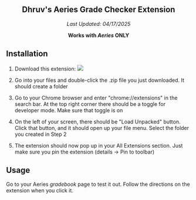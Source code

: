 <div align="center">

  ## Dhruv's Aeries Grade Checker Extension 
  *Last Updated: 04/17/2025*

**Works with *Aeries* ONLY**
</div>

## Installation

1. Download this extension: [![](https://img.shields.io/badge/Aeries_Grade_Extension-v6.0-blue)](https://github.com/Dhruv-1729/dhruvextension/releases/tag/7.0)
   
2. Go into your files and double-click the .zip file you just downloaded. It should create a folder
   
3. Go to your Chrome browser and enter "chrome://extensions" in the search bar. At the top right corner there should be a toggle for developer mode. Make sure that toggle is on
   
4. On the left of your screen, there should be "Load Unpacked" button. Click that button, and it should open up your file menu. Select the folder you created in Step 2
   
5. The extension should now pop up in your All Extensions section. Just make sure you pin the extension (details -> Pin to toolbar)



## Usage
Go to your Aeries *gradebook* page to test it out. Follow the directions on the extension when you click it. 
